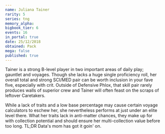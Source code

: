 ```yaml
---
name: Juliana Tainer
rarity: 5
series: tng
memory_alpha:
bigbook_tier: 6
events: 16
in_portal: true
date: 25/12/2018
obtained: Pack
mega: false
published: true
---
```


Tainer is a strong B-level player in two important areas of daily play; gauntlet and voyages. Though she lacks a huge single proficiency roll, her overall total and strong SCI/MED pair can be worth inclusion in your fave five, especially with crit. Outside of Defensive Phlox, that skill pair rarely produces walls of superior crew and Tainer will often feast on the scraps of leftover Caretakers.

While a lack of traits and a low base percentage may cause certain voyage calculators to eschew her, she nevertheless performs at just under an elite level there. What her traits lack in anti-matter chances, they make up for with collection potential and should ensure her multi-collection value before too long. TL;DR Data's mom has got it goin' on.
